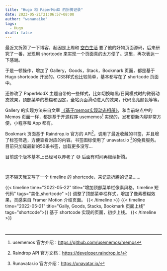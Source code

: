 ```yaml
---
title: "Hugo 和 PaperModX 的折腾记录"
date: 2023-05-21T21:06:57+08:00
author: "wananaiko"
tags:
  - Hugo
draft: false
---
```


最近又折腾了一下博客，起因是上周和 [空白生活](https://koobai.com/) 要了他的好物页面源码，后来研究了一番，发现用 shortcode 来实现一个页面真的太方便了。这里，再次表达一下感谢。

于是一顿操作，增加了 Gallery，Goods，Stack，Bookmark 页面，都是基于 Hugo shortcode 开发的。CSS样式也比较简单，基本都写在了 shortcode 页面中。

还修改了 PaperModX 主题自带的一些样式，比如切换暗黑/日间模式时的微弱动态效果，顶部菜单的模糊和固定，全站页面滑动进入的效果，代码高亮颜色等等。

Gallery 的实现方法来自文章 [《基于memos实现动态相册》](https://blog.leonus.cn/2023/photos.html)，和当前站点中的 Memos 页面一样，都是基于开源程序 usememos[^1] 实现的，发布更新内容非常方便，小程序和 App 都有。

Bookmark 页面基于 Raindrop.io 官方的 API[^2]，调用了最近收藏的书签，并且增了标签筛选，方便查看对应的内容。书签图标使用了 unavatar.io [^3]的免费服务。目前只加载最新的50条书签，加载更多没写…

目前这个版本基本上已经可以养老了 😅 后面有时间再继续折腾。

&nbsp;

这不隔天我又写了一个 timeline 的 shortcode，来记录折腾的记录……

{{< timeline time="2022-05-22" title="增加顶部菜单栏像素风格，timeline 短代码" tags="美化,shortcode" >}}
调整了顶部菜单栏样式，增加了像素模糊效果，灵感来自 Framer Motion 介绍页面。
{{< /timeline >}}
{{< timeline time="2022-05-21" title="Gally, Goods, Stacks, Bookmark 页面上线"  tags="shortcode">}}
基于 shortcode 实现的页面，初步上线。
{{< /timeline >}}

&nbsp;


[^1]: usememos 官方介绍：https://github.com/usememos/memos
[^2]: Raindrop API 官方文档：https://developer.raindrop.io/
[^3]: Runavatar.io 官方介绍：https://unavatar.io/
